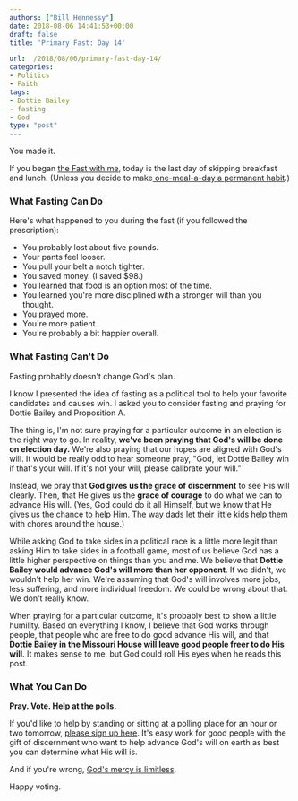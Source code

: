 ```yaml
---
authors: ["Bill Hennessy"]
date: 2018-08-06 14:41:53+00:00
draft: false
title: 'Primary Fast: Day 14'

url:  /2018/08/06/primary-fast-day-14/
categories:
- Politics
- Faith
tags:
- Dottie Bailey
- fasting
- God
type: "post"
---
```





You made it. 







If you began [the Fast with me](https://www.hennessysview.com/2018/07/24/primary-fasting/), today is the last day of skipping breakfast and lunch. (Unless you decide to make[ one-meal-a-day a permanent habit](https://www.wearethemighty.com/articles/gen-stan-mcchrystal-one-meal).)







### What Fasting Can Do







Here's what happened to you during the fast (if you followed the prescription):





* You probably lost about five pounds.  
* Your pants feel looser.  
* You pull your belt a notch tighter.  
* You saved money. (I saved $98.)   
* You learned that food is an option most of the time.  
* You learned you're more disciplined with a stronger will than you thought.  
* You prayed more.  
* You're more patient.  
* You're probably a bit happier overall.





### What Fasting Can't Do







Fasting probably doesn't change God's plan.







I know I presented the idea of fasting as a political tool to help your favorite candidates and causes win. I asked you to consider fasting and praying for Dottie Bailey and Proposition A. 







The thing is, I'm not sure praying for a particular outcome in an election is the right way to go. In reality, **we've been praying that God's will be done on election day.** We're also praying that our hopes are aligned with God's will. It would be really odd to hear someone pray, "God, let Dottie Bailey win if that's your will. If it's not your will, please calibrate your will."







Instead, we pray that **God gives us the grace of discernment** to see His will clearly. Then, that He gives us the **grace of courage** to do what we can to advance His will. (Yes, God could do it all Himself, but we know that He gives us the chance to help Him. The way dads let their little kids help them with chores around the house.)







While asking God to take sides in a political race is a little more legit than asking Him to take sides in a football game, most of us believe God has a little higher perspective on things than you and me. We believe that **Dottie Bailey would advance God's will more than her opponent**. If we didn't, we wouldn't help her win. We're assuming that God's will involves more jobs, less suffering, and more individual freedom. We could be wrong about that. We don't really know.







When praying for a particular outcome, it's probably best to show a little humility. Based on everything I know, I believe that God works through people, that people who are free to do good advance His will, and that **Dottie Bailey in the Missouri House will leave good people freer to do His will**. It makes sense to me, but God could roll His eyes when he reads this post. 







### What You Can Do







**Pray. Vote. Help at the polls.**







If you'd like to help by standing or sitting at a polling place for an hour or two tomorrow, [please sign up here](https://www.hennessysview.com/2018/08/05/urgent-we-need-poll-sitters/). It's easy work for good people with the gift of discernment who want to help advance God's will on earth as best you can determine what His will is. 







And if you're wrong, [God's mercy is limitless](https://www.catholic.com/qa/how-do-we-know-that-gods-mercy-is-infinite-and-unlimited).







Happy voting.




